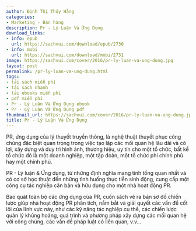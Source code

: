 ```yaml
---
author: Đinh Thị Thúy Hằng
categories:
- Marketing - Bán hàng
description: Pr - Lý Luận Và Ứng Dụng
download_links:
- info: epub
  url: https://sachvui.com/download/epub/2730
- info: mobi
  url: https://sachvui.com/download/mobi/2731
image: https://sachvui.com/cover/2016/pr-ly-luan-va-ung-dung.jpg
layout: post
permalink: /pr-ly-luan-va-ung-dung.html
tags:
- tải sách miễn phí
- tải sách nhanh
- tải ebooks miễn phí
- pdf miễn phí
- Pr - Lý Luận Và Ứng Dụng ebook
- Pr - Lý Luận Và Ứng Dụng pdf
thumbnail_url: https://sachvui.com/cover/2016/pr-ly-luan-va-ung-dung.jpg
title: Pr - Lý Luận Và Ứng Dụng
---
```


 <div class="item-desc text-justify"> <p>PR, ứng dụng của lý thuyết truyền thông, là nghệ thuật thuyết phục công chúng đặc biệt quan trọng trong việc tạo lập các mối quan hệ lâu dài và có lợi, xây dựng và duy trì hình ảnh, thương hiệu, uy tín cho một tổ chức, bất kể tổ chức đó là một doanh nghiệp, một tập đoàn, một tổ chức phi chính phủ hay một chính phủ.</p><p>PR - Lý luận &amp; Ứng dụng, từ những định nghĩa mang tính tổng quan nhất và có cơ sở học thuật đến những tình huống thực tiễn sinh động, cung cấp một công cụ tác nghiệp căn bản và hữu dụng cho một nhà họat động PR.</p><p>Bao quát toàn bộ các ứng dụng của PR, cuốn sách vẽ ra bản sơ đồ chiến lược giúp nhà hoạt động PR phân tích, nắm bắt và giải quyết các vấn đề cốt lõi của lĩnh vực này, như các kỹ năng tác nghiệp cụ thể, các chiến lược quản lý khủng hoảng, quá trình và phương pháp xây dựng các mối quan hệ với công chúng, các vấn đề pháp luật có liên quan, v.v…</p> </div>